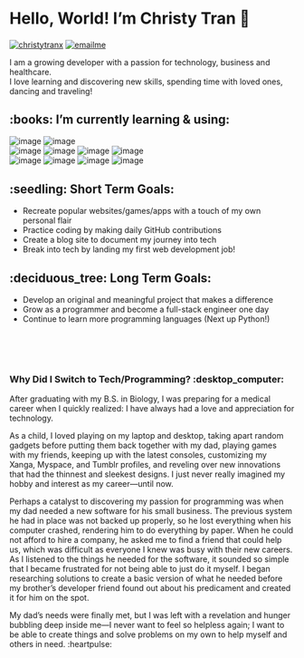 ### <h1>Hello, World! I’m Christy Tran :wave:</h1>

<!-- Contact Links -->

<div class="contact">

<a href="https://linkedin.com/in/christytranx"><img align="center" src="https://img.shields.io/badge/LinkedIn-0077B5?style=for-the-badge&logo=linkedin&logoColor=white" alt="christytranx"/></a> <a href="mailto:christytranmba@gmail.com"><img align="center" src="https://img.shields.io/badge/Gmail-D14836?style=for-the-badge&logo=gmail&logoColor=white" alt="emailme"/></a>

</div>

<div class="description">

<p> I am a growing developer with a passion for technology, business and healthcare. 
<br> I love learning and discovering new skills, spending time with loved ones, dancing and traveling! </p>

</div>

<div class="journeyToCode">

  <h2>:books: I’m currently learning & using:</h2>
  
  <div class="programIcons>
  
  ![image](https://img.shields.io/badge/HTML5-E34F26?style=for-the-badge&logo=html5&logoColor=white) 
  ![image](https://img.shields.io/badge/CSS3-1572B6?style=for-the-badge&logo=css3&logoColor=white) 
  ![image](https://img.shields.io/badge/JavaScript-323330?style=for-the-badge&logo=javascript&logoColor=F7DF1E)
  <br>
  ![image](https://img.shields.io/badge/React-20232A?style=for-the-badge&logo=react&logoColor=61DAFB)
  ![image](https://img.shields.io/badge/Node.js-339933?style=for-the-badge&logo=nodedotjs&logoColor=white)
  ![image](https://img.shields.io/badge/Express.js-000000?style=for-the-badge&logo=express&logoColor=white)
  ![image](https://img.shields.io/badge/npm-CB3837?style=for-the-badge&logo=npm&logoColor=white)
  <br>
  ![image](https://img.shields.io/badge/Bootstrap-563D7C?style=for-the-badge&logo=bootstrap&logoColor=white)
  ![image](https://img.shields.io/badge/Gatsby-%23663399.svg?style=for-the-badge&logo=gatsby&logoColor=white)
  ![image](https://img.shields.io/badge/-GraphQL-E10098?style=for-the-badge&logo=graphql&logoColor=white)
  ![image](https://img.shields.io/badge/MongoDB-4EA94B?style=for-the-badge&logo=mongodb&logoColor=white)
  </div>
  
  <div class="goals">
  
  <h2>:seedling: Short Term Goals:</h2>
  
  <ul>
  <li>Recreate popular websites/games/apps with a touch of my own personal flair</li>
  <li>Practice coding by making daily GitHub contributions</li>
  <li>Create a blog site to document my journey into tech</li>
  <li>Break into tech by landing my first web development job!</li>
  </ul>
  
  <h2>:deciduous_tree: Long Term Goals:</h2>
  
  <ul>
  <li>Develop an original and meaningful project that makes a difference</li>
  <li>Grow as a programmer and become a full-stack engineer one day</li>
  <li>Continue to learn more programming languages (Next up Python!)</li>
  
  </ul>
  
  </div>

</div>

<br>
<br>
<br>

<div class="careerChange">

<h3>Why Did I Switch to Tech/Programming? :desktop_computer:</h3>

<p>After graduating with my B.S. in Biology, I was preparing for a medical career when I quickly realized: I have always had a love and appreciation for technology. </p>

<p>As a child, I loved playing on my laptop and desktop, taking apart random gadgets before putting them back together with my dad, playing games with my friends, keeping up with the latest consoles, customizing my Xanga, Myspace, and Tumblr profiles, and reveling over new innovations that had the thinnest and sleekest designs. I just never really imagined my hobby and interest as my career—until now.</p>

<p>Perhaps a catalyst to discovering my passion for programming was when my dad needed a new software for his small business. The previous system he had in place was not backed up properly, so he lost everything when his computer crashed, rendering him to do everything by paper. When
he could not afford to hire a company, he asked me to find a friend that could help us, which was difficult as everyone I knew was busy with their new careers. As I listened to the things he needed for the software, it sounded so simple that I became frustrated for not being able to just do it myself. I began researching solutions  to create a basic version of what he needed before my brother’s developer friend found out about his predicament and created it for him on the spot.</p>

<p>My dad’s needs were finally met, but I was left with a revelation and hunger bubbling deep inside me—I never want to feel so helpless again; I want to be able to create things and solve problems on my own to help myself and others in need. :heartpulse:</p>

<!-- <p>As I learn fundamental web development concepts and explore the GitHub community, the amount of teamwork and collaboration I’ve witnessed has truly fascinated me. I’m currently a bit of a lurker in this large community, but I hope to grow into a more helpful member with each day!</p> -->

</div>












